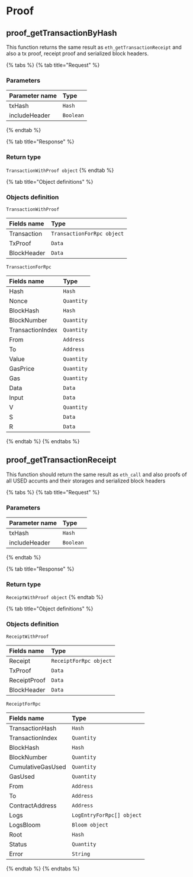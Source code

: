 # Proof

## proof\_getTransactionByHash

This function returns the same result as `eth_getTransactionReceipt` and also a tx proof, receipt proof and serialized block headers.

{% tabs %}
{% tab title="Request" %}
### **Parameters**

| Parameter name | Type |
| :--- | :--- |
| txHash | `Hash` |
| includeHeader | `Boolean` |
{% endtab %}

{% tab title="Response" %}
### Return type

`TransactionWithProof object`
{% endtab %}

{% tab title="Object definitions" %}
### Objects definition

`TransactionWithProof`

| Fields name | Type |
| :--- | :--- |
| Transaction | `TransactionForRpc object` |
| TxProof | `Data` |
| BlockHeader | `Data` |

`TransactionForRpc`

| Fields name | Type |
| :--- | :--- |
| Hash | `Hash` |
| Nonce | `Quantity` |
| BlockHash | `Hash` |
| BlockNumber | `Quantity` |
| TransactionIndex | `Quantity` |
| From | `Address` |
| To | `Address` |
| Value | `Quantity` |
| GasPrice | `Quantity` |
| Gas | `Quantity` |
| Data | `Data` |
| Input | `Data` |
| V | `Quantity` |
| S | `Data` |
| R | `Data` |
{% endtab %}
{% endtabs %}

## proof\_getTransactionReceipt

This function should return the same result as `eth_call` and also proofs of all USED accunts and their storages and serialized block headers

{% tabs %}
{% tab title="Request" %}
### **Parameters**

| Parameter name | Type |
| :--- | :--- |
| txHash | `Hash` |
| includeHeader | `Boolean` |
{% endtab %}

{% tab title="Response" %}
### Return type

`ReceiptWithProof object`
{% endtab %}

{% tab title="Object definitions" %}
### Objects definition

`ReceiptWithProof`

| Fields name | Type |
| :--- | :--- |
| Receipt | `ReceiptForRpc object` |
| TxProof | `Data` |
| ReceiptProof | `Data` |
| BlockHeader | `Data` |

`ReceiptForRpc`

| Fields name | Type |
| :--- | :--- |
| TransactionHash | `Hash` |
| TransactionIndex | `Quantity` |
| BlockHash | `Hash` |
| BlockNumber | `Quantity` |
| CumulativeGasUsed | `Quantity` |
| GasUsed | `Quantity` |
| From | `Address` |
| To | `Address` |
| ContractAddress | `Address` |
| Logs | `LogEntryForRpc[] object` |
| LogsBloom | `Bloom object` |
| Root | `Hash` |
| Status | `Quantity` |
| Error | `String` |
{% endtab %}
{% endtabs %}

